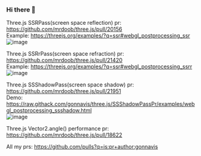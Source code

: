 ### Hi there 👋
<!--
**gonnavis/gonnavis** is a ✨ _special_ ✨ repository because its `README.md` (this file) appears on your GitHub profile.

Here are some ideas to get you started:

- 🔭 I’m currently working on ...
- 🌱 I’m currently learning ...
- 👯 I’m looking to collaborate on ...
- 🤔 I’m looking for help with ...
- 💬 Ask me about ...
- 📫 How to reach me: ...
- 😄 Pronouns: ...
- ⚡ Fun fact: ...
-->

Three.js SSRPass(screen space reflection) pr: https://github.com/mrdoob/three.js/pull/20156
<br/>
Example: https://threejs.org/examples/?q=ssr#webgl_postprocessing_ssr
<br/>
![image](https://user-images.githubusercontent.com/10785634/103439584-1f035d00-4c79-11eb-8a37-0214b66978f2.png)
<br/>

Three.js SSRrPass(screen space refraction) pr: https://github.com/mrdoob/three.js/pull/21420
<br/>
Example: https://threejs.org/examples/?q=ssr#webgl_postprocessing_ssrr
<br/>
![image](https://user-images.githubusercontent.com/10785634/113124719-671a2780-9248-11eb-9afa-df3288ddd739.png)
<br/>

Three.js SSShadowPass(screen space shadow) pr: https://github.com/mrdoob/three.js/pull/21951
<br/>
Demo: https://raw.githack.com/gonnavis/three.js/SSShadowPassPr/examples/webgl_postprocessing_ssshadow.html
<br/>
![image](https://user-images.githubusercontent.com/10785634/121066577-a17de300-c7fc-11eb-81b5-e38f4bb20153.png)
<br/>

Three.js Vector2.angle() performance pr: https://github.com/mrdoob/three.js/pull/18622
<br/>

All my prs: https://github.com/pulls?q=is:pr+author:gonnavis

